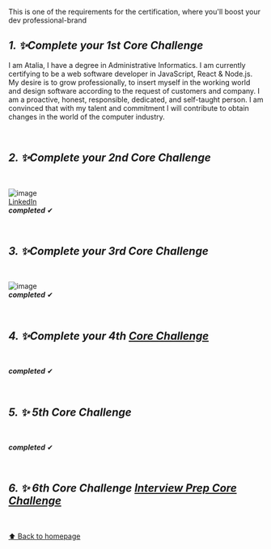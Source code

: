 

This is one of the requirements for the certification, where you'll boost your dev professional-brand

## _1. ✨Complete your 1st Core Challenge_

<p>I am Atalia, I have a degree in Administrative Informatics. I am currently certifying to be a web software developer in JavaScript, React & Node.js. My desire is to grow professionally, to insert myself in the working world and design software according to the request of customers and company. I am a proactive, honest, responsible, dedicated, and self-taught person. I am convinced that with my talent and commitment I will contribute to obtain changes in the world of the computer industry.</p>

<br>

## _2. ✨Complete your 2nd Core Challenge_

<br>

![image](https://img.shields.io/badge/LinkedIn-0077B5?style=for-the-badge&logo=linkedin&logoColor=white)<br>
[LinkedIn](https://www.linkedin.com/in/ataliamoreno/)<br>
**_completed_** ✔

<br>

## _3. ✨Complete your 3rd Core Challenge_

<br>

![image](https://img.shields.io/badge/GitHub-100000?style=for-the-badge&logo=github&logoColor=white)<br>
**_completed_** ✔

<br>


## _4. ✨Complete your 4th [Core Challenge](https://github.com/21atalia/core-code-from-scratch-readme/blob/main/resources/scrum.md)_

<br>

**_completed_** ✔

<br>

## _5. ✨ 5th Core Challenge_

<br>

**_completed_** ✔

<br>

## _6. ✨ 6th Core Challenge [Interview Prep Core Challenge](https://github.com/21atalia/core-code-from-scratch-readme/blob/main/resources/Interview_Prep.md)_

<br>

[⬆ Back to homepage](https://github.com/21atalia/core-code-from-scratch-readme/blob/main/README.md)<br>
